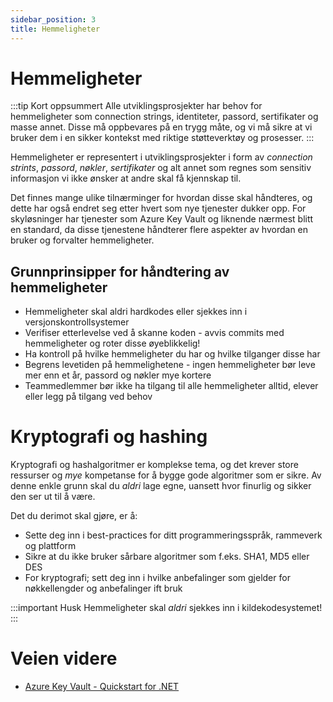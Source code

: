 ```yaml
---
sidebar_position: 3
title: Hemmeligheter
---
```

# Hemmeligheter
:::tip Kort oppsummert
Alle utviklingsprosjekter har behov for hemmeligheter som connection strings, identiteter, passord, sertifikater og masse annet. Disse må oppbevares på en trygg måte, og vi må sikre at vi bruker dem i en sikker kontekst med riktige støtteverktøy og prosesser. 
:::

Hemmeligheter er representert i utviklingsprosjekter i form av _connection strints_, _passord_, _nøkler_, _sertifikater_ og alt annet som regnes som sensitiv informasjon vi ikke ønsker at andre skal få kjennskap til. 

Det finnes mange ulike tilnærminger for hvordan disse skal håndteres, og dette har også endret seg etter hvert som nye tjenester dukker opp. For skyløsninger har tjenester som Azure Key Vault og liknende nærmest blitt en standard, da disse tjenestene håndterer flere aspekter av hvordan en bruker og forvalter hemmeligheter. 

## Grunnprinsipper for håndtering av hemmeligheter
* Hemmeligheter skal aldri hardkodes eller sjekkes inn i versjonskontrollsystemer
* Verifiser etterlevelse ved å skanne koden - avvis commits med hemmeligheter og roter disse øyeblikkelig!
* Ha kontroll på hvilke hemmeligheter du har og hvilke tilganger disse har
* Begrens levetiden på hemmelighetene - ingen hemmeligheter bør leve mer enn et år, passord og nøkler mye kortere
* Teammedlemmer bør ikke ha tilgang til alle hemmeligheter alltid, elever eller legg på tilgang ved behov

# Kryptografi og hashing
Kryptografi og hashalgoritmer er komplekse tema, og det krever store ressurser og _mye_ kompetanse for å bygge gode algoritmer som er sikre. Av denne enkle grunn skal du _aldri_ lage egne, uansett hvor finurlig og sikker den ser ut til å være. 

Det du derimot skal gjøre, er å:
* Sette deg inn i best-practices for ditt programmeringsspråk, rammeverk og plattform
* Sikre at du ikke bruker sårbare algoritmer som f.eks. SHA1, MD5 eller DES
* For kryptografi; sett deg inn i hvilke anbefalinger som gjelder for nøkkellengder og anbefalinger ift bruk

:::important Husk
Hemmeligheter skal *aldri* sjekkes inn i kildekodesystemet!
:::

# Veien videre
* [Azure Key Vault - Quickstart for .NET](https://learn.microsoft.com/en-us/azure/key-vault/secrets/quick-create-net?tabs=azure-cli)